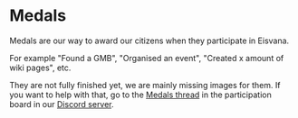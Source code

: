 <script setup lang="ts">
import MedalTable from '../components/MedalTable.vue'
</script>

# Medals

Medals are our way to award our citizens when they participate in Eisvana.

For example "Found a GMB", "Organised an event", "Created x amount of wiki pages", etc.

They are not fully finished yet, we are mainly missing images for them. If you want to help with that, go to the [Medals thread](https://discord.com/channels/812176491617976330/1183152058824667248) in the participation board in our [Discord server](https://discord.gg/Czu3VvjBaa).

<!-- Here is a collection of medals:

<MedalTable /> -->
